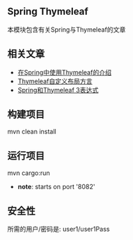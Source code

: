 ## Spring Thymeleaf

本模块包含有关Spring与Thymeleaf的文章

## 相关文章

+ [在Spring中使用Thymeleaf的介绍](docs/在Spring中使用Thymeleaf的介绍.md)
+ [Thymeleaf自定义布局方言](docs/Thymeleaf自定义布局方言.md)
+ [Spring和Thymeleaf 3表达式](docs/Spring和Thymeleaf3表达式.md)

## 构建项目

mvn clean install

## 运行项目

mvn cargo:run

- **note**: starts on port '8082'

## 安全性

所需的用户/密码是: user1/user1Pass